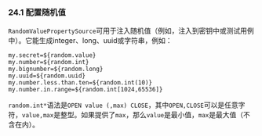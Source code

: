 ### 24.1 配置随机值

`RandomValuePropertySource`可用于注入随机值（例如，注入到密钥中或测试用例中）。它能生成integer、long、uuid或字符串，例如：

```
my.secret=${random.value}
my.number=${random.int}
my.bignumber=${random.long}
my.uuid=${random.uuid}
my.number.less.than.ten=${random.int(10)}
my.number.in.range=${random.int[1024,65536]}
```

`random.int*`语法是`OPEN value (,max) CLOSE`，其中`OPEN,CLOSE`可以是任意字符，`value,max`是整型。如果提供了`max`，那么`value`是最小值，`max`是最大值（不含在内）。

